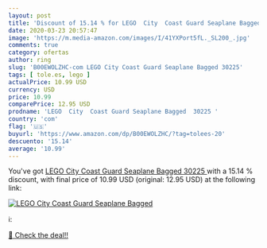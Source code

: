 ```yaml
---
layout: post
title: 'Discount of 15.14 % for LEGO  City  Coast Guard Seaplane Bagged '
date: 2020-03-23 20:57:47
image: 'https://m.media-amazon.com/images/I/41YXPort5fL._SL200_.jpg'
comments: true
category: ofertas
author: ring
slug: 'B00EWOLZHC-com LEGO City Coast Guard Seaplane Bagged 30225'
tags: [ tole.es, lego ]
actualPrice: 10.99 USD
currency: USD
price: 10.99
comparePrice: 12.95 USD
prodname: 'LEGO  City  Coast Guard Seaplane Bagged  30225 '
country: 'com'
flag: '🇺🇸'
buyurl: 'https://www.amazon.com/dp/B00EWOLZHC/?tag=tolees-20'
descuento: '15.14'
average: '10.99'
---
```


You've got [LEGO  City  Coast Guard Seaplane Bagged  30225 ](https://www.amazon.com/dp/B00EWOLZHC/?tag=tolees-20) with a  15.14 % discount, with final price of 10.99 USD (original: 12.95 USD) at the following link:

[![LEGO  City  Coast Guard Seaplane Bagged ](https://m.media-amazon.com/images/I/41YXPort5fL._SL200_.jpg)](https://www.amazon.com/dp/B00EWOLZHC/?tag=tolees-20)

ℹ️:


[🛒 Check the deal!!](https://www.amazon.com/dp/B00EWOLZHC/?tag=tolees-20)
